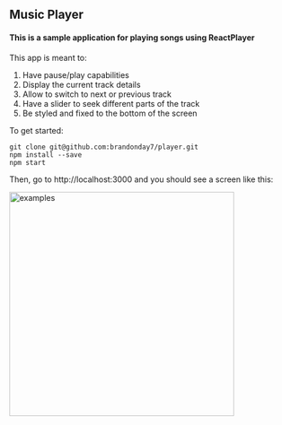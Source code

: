 ## Music Player

#### This is a sample application for playing songs using ReactPlayer

This app is meant to:

1. Have pause/play capabilities
2. Display the current track details
3. Allow to switch to next or previous track
4. Have a slider to seek different parts of the track
5. Be styled and fixed to the bottom of the screen

To get started:

```
git clone git@github.com:brandonday7/player.git
npm install --save
npm start
```

Then, go to http://localhost:3000 and you should see a screen like this:

<img src="" alt="examples" width="400"/>
